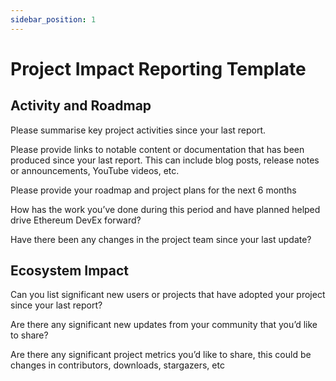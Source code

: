 ```yaml
---
sidebar_position: 1
---
```


# Project Impact Reporting Template

## Activity and Roadmap

Please summarise key project activities since your last report. 


Please provide links to notable content or documentation that has been produced since your last report. This can include blog posts, release notes or announcements, YouTube videos, etc.


Please provide your roadmap and project plans for the next 6 months


How has the work you’ve done during this period and have planned helped drive Ethereum DevEx forward?


Have there been any changes in the project team since your last update?

## Ecosystem Impact

Can you list significant new users or projects that have adopted your project since your last report?


Are there any significant new updates from your community that you’d like to share? 


Are there any significant project metrics you’d like to share, this could be changes in contributors, downloads, stargazers, etc
